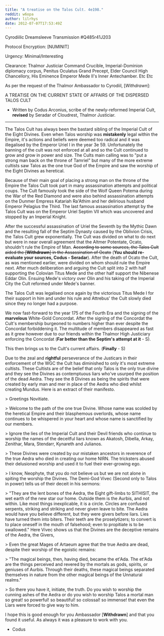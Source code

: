 ```yaml
---
title: "A treatise on the Talos Cult. 4e198."
reddit: w6opa
author: lilrhys
date: 2012-07-07T17:53:49Z
---
```


Cyrodiilic Dreamsleeve Transmission #Q485r41J203

Protocol Encryption: [NUMINIT]

Urgency: Minimal/Interesting

Clearance: Thalmor Justiciar Command Crucible, Imperial-Dominion diplomacy corpus, Penitus Oculatus Grand Precept,  Elder Council High Chancellory, His Eminence Emperor Mede II's Inner Antechamber. Etc Etc

As per the request of the Thalmor Ambassador to Cyrodiil, [*Withdrawn*]: 

A TREATISE ON THE CURRENT STATE OF AFFAIRS OF THE DISPERSED TALOS CULT 

- Written by Codus Arconius, scribe of the newly-reformed Imperial Cult, **revised** by Seradar of Cloudrest, Thalmor Justiciar. 

------------------------------------------------------------------------------------------

The Talos Cult has always been the bastard sibling of the Imperial Cult of the Eight Divines. Even when Talos worship was **mistakenly** legal within the Empire, it's actions and beliefs were deemed too radical and it was illegalised by the Emperor Uriel I in the year 3e 59. Unfortunately the banning of the cult was not enforced at all and so the Cult continued to grow and grow in power and size. The Cults main calling was to "put a strong man back on the throne of Tamriel" but many of the more extreme cultists saw Talos as the one true God of the Empire and saw the worship of the Eight Divines as heretical.

Because of their main goal of placing a strong man on the throne of the Empire the Talos Cult took part in many assassination attempts and political coups. The Cult famously took the side of the Wolf Queen Potema during the War of the Red Diamond and were also behind assassination attempts on the Dunmer Empress Katariah Ra'Athim and her delirious husband Emperor Pelagius the Third. The last famous assassination attempt by the Talos Cult was on the Emperor Uriel Septim VII which was uncovered and stopped by an Imperial Knight.

After the successful assassination of Uriel the Seventh by the Mythic Dawn and the resulting fall of the Septim Dynasty caused by the Oblivion Crisis, the Talos Cult grew exponentially. The Cult was divided on what to do next but were in near overall agreement that the Altmer Potentate, Ocato, shouldn't rule the Empire of Man. ~~According to some sources, the Talos Cult aided the [**Withdrawn**] in the Assassination of Ocato~~ (**You should re-evaluate your sources, Codus - Seradar**). After the death of Ocato the Cult, as was mentioned earlier, were divided on whom should rule the Empire next. After much deliberation and arguing the Cult split into 2 with half supporting the Colovian Titus Mede and the other half support the Nibenese Eddar Olin. Ensuing Mede's victory over Olin and his taking of the Imperial City the Cult reformed under Mede's banner. 

The Talos Cult was legalised once again by the victorious Titus Mede I for their support in him and under his rule and Attrebus' the Cult slowly died since they no longer had a purpose. 

We now fast-forward to the year 175 of the Fourth Era and the signing of the **marvelous** White-Gold Concordat. After the signing of the Concordat the Cult's membership burgeoned to numbers higher than ever despite the Concordat forbiddening it. The multitude of members disappeared as fast as it grew however due to our friends within the Thalmor High Justiciary enforcing the Concordat (**Far better than the Septim's attempt at it** - S).

This then brings us to the Cult's current affairs. (**Finally** - S)

Due to the zeal and **rightful** perseverance of the Justicars in their enforcement of the WGC the Cult has diminished to only it's most extreme cultists. These Cultists are of the belief that only Talos is the only true divine and they see the Divines as contemptuous liars who've usurped the position of the dead Aedra. They see the 8 Divines as being the spirits that were created by early man and mer in place of the Aedra who died whilst creating Mundus. Here is an extract of their manifesto.

&gt; Greetings Novitiate.

&gt; Welcome to the path of the one true Divine. Whose name was scolded by the heretical Empire and their blasphemous overlords, whose name continues to be whispered in your heart and whose name is sanctified by our members. 

&gt; Ignore the lies of the Imperial Cult and their Devil friends who continue to worship the names of the deceitful liars known as Akatosh, Dibella, Arkay, Zenithar, Mara, Stendarr, Kynareth and Julianos.

&gt; These Divines were created by our mistaken ancestors in reverence of the true Aedra who died in creating our home NIRN. The tricksters abused their delusioned worship and used it to fuel their ever-growing ego. 

&gt; I know, Neophyte, that you do not believe us but we are not alone in spiting the worship the Divines. The Demi-God Vivec (Second only to Talos in power) tells us of their deceit in his sermons:

&gt; "They are the lent bones of the Aedra, the Eight gift-limbs to SITHISIT, the wet earth of the new star our home. Outside them is the Aurbis, and not within. Like most things inexplicable, it is a circle. Circles are confused serpents, striking and striking and never given leave to bite. The Aedra would have you believe different, but they were givers before liars. Lies have turned them into biters. Their teeth are the proselytizers; to convert is to place oneself in the mouth of falsehood; even to propitiate is to be swallowed."  Here Vivec shows us that the Divines are the deceptive remains of the Aedra, the Givers, 

&gt; Even the great Mages of Artaeum agree that the true Aedra are dead, despite their worship of the egoistic remains:

&gt; "The magical beings, then, having died, became the et'Ada. The et'Ada are the things perceived and revered by the mortals as gods, spirits, or geniuses of Aurbis. Through their deaths, these magical beings separated themselves in nature from the other magical beings of the Unnatural realms."

&gt; So there you have it, initiate, the truth. Do you wish to worship the cunning ashes of the Aedra or do you wish to worship Talos a mortal man so great! so powerful! so beautiful! so colossal! so immense! that even the Liars were forced to give way to him.

I hope this is good enough for you Ambassador [**Withdrawn**] and that you found it useful. As always it was a pleasure to work with you.

- Codus
